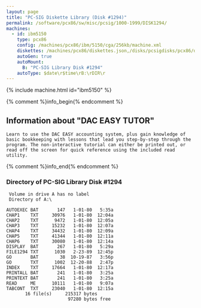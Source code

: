 ```yaml
---
layout: page
title: "PC-SIG Diskette Library (Disk #1294)"
permalink: /software/pcx86/sw/misc/pcsig/1000-1999/DISK1294/
machines:
  - id: ibm5150
    type: pcx86
    config: /machines/pcx86/ibm/5150/cga/256kb/machine.xml
    diskettes: /machines/pcx86/diskettes.json,/disks/pcsigdisks/pcx86/diskettes.json
    autoGen: true
    autoMount:
      B: "PC-SIG Library Disk #1294"
    autoType: $date\r$time\rB:\rDIR\r
---
```


{% include machine.html id="ibm5150" %}

{% comment %}info_begin{% endcomment %}

## Information about "DAC EASY TUTOR"

    Learn to use the DAC EASY accounting system, plus gain knowledge of
    basic bookkeeping with lessons that lead you step-by-step through the
    program. The non-interactive tutorial can either be printed out, or
    read off the screen for quick reference using the included read utility.
{% comment %}info_end{% endcomment %}


### Directory of PC-SIG Library Disk #1294

     Volume in drive A has no label
     Directory of A:\

    AUTOEXEC BAT       147   1-01-80   5:35a
    CHAP1    TXT     30976   1-01-80  12:04a
    CHAP2    TXT      9472   1-01-80  12:05a
    CHAP3    TXT     15232   1-01-80  12:07a
    CHAP4    TXT     34432   1-01-80  12:09a
    CHAP5    TXT     41344   1-01-80  12:11a
    CHAP6    TXT     30080   1-01-80  12:14a
    DISPLAY  BAT       267   1-01-80   5:29a
    FILE1294 TXT      1030   2-23-89  12:45p
    GO       BAT        38  10-19-87   3:56p
    GO       TXT      1002  12-20-88   2:47p
    INDEX    TXT     17664   1-01-80  12:17a
    PRINTALL BAT       241   1-01-80   3:25a
    PRINTEXT BAT       241   1-01-80   3:25a
    READ     ME      10111   1-01-80   9:07a
    TABCONT  TXT     23040   1-01-80  12:15a
           16 file(s)     215317 bytes
                           97280 bytes free
